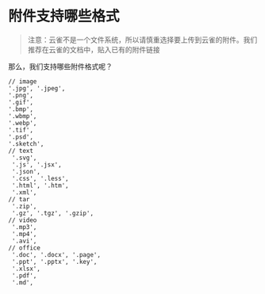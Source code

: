 # 附件支持哪些格式

> 注意：云雀不是一个文件系统，所以请慎重选择要上传到云雀的附件。我们推荐在云雀的文档中，贴入已有的附件链接

那么，我们支持哪些附件格式呢？

```
// image
'.jpg', '.jpeg', 	
'.png', 					
'.gif', 					
'.bmp', 					
'.wbmp', 					
'.webp',
'.tif',
'.psd',
'.sketch',
// text
 '.svg',
 '.js', '.jsx',
 '.json',
 '.css', '.less',
 '.html', '.htm',
 '.xml',
// tar
 '.zip',
 '.gz', '.tgz', '.gzip',
// video
 '.mp3',
 '.mp4',
 '.avi',
// office
 '.doc', '.docx', '.page',
 '.ppt', '.pptx', '.key',
 '.xlsx', 
 '.pdf',
 '.md',
 
```


